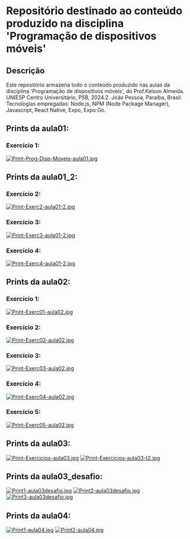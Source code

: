 # Repositório destinado ao conteúdo produzido na disciplina 'Programação de dispositivos móveis'

## Descrição
Este repositório armazena todo o conteúdo produzido nas aulas da disciplina 'Programação de dispositivos móveis', do Prof.Kelson Almeida. UNIESP Centro Universitário, P5B, 2024.2. João Pessoa, Paraíba, Brasil.
Tecnologias empregadas: Node.js, NPM (Node Package Manager), Javascript, React Native, Expo, Expo Go.



## Prints da aula01:
### Exercício 1:
[![Print-Prog-Disp-Moveis-aula01.jpg](https://i.postimg.cc/fbv9rL5Q/Print-Prog-Disp-Moveis-aula01.jpg)](https://github.com/SymoneBCavalcantiC/PrgrmDispositivosMoveis/blob/main/aula01/src/components/Exercicio01.js)


## Prints da aula01_2:
### Exercício 2:
[![Print-Exerc2-aula01-2.jpg](https://i.postimg.cc/wxbJrz1y/Print-Exerc2-aula01-2.jpg)](https://github.com/SymoneBCavalcantiC/PrgrmDispositivosMoveis/blob/main/aula01_2/src/components/Exercicio02.js)
### Exercício 3:
[![Print-Exerc3-aula01-2.jpg](https://i.postimg.cc/V60rQrrJ/Print-Exerc3-aula01-2.jpg)](https://github.com/SymoneBCavalcantiC/PrgrmDispositivosMoveis/blob/main/aula01_2/src/components/Exercicio03.js)
### Exercício 4:
[![Print-Exerc4-aula01-2.jpg](https://i.postimg.cc/DynZ5YgJ/Print-Exerc4-aula01-2.jpg)](https://github.com/SymoneBCavalcantiC/PrgrmDispositivosMoveis/blob/main/aula01_2/src/components/Exercicio04.js)


## Prints da aula02:
### Exercício 1:
[![Print-Exerc01-aula02.jpg](https://i.postimg.cc/0NbdjNKs/Print-Exerc01-aula02.jpg)](https://github.com/SymoneBCavalcantiC/PrgrmDispositivosMoveis/blob/main/aula02/src/components/Exercicio01.js)
### Exercício 2:
[![Print-Exerc02-aula02.jpg](https://i.postimg.cc/L5bmHvcR/Print-Exerc02-aula02.jpg)](https://github.com/SymoneBCavalcantiC/PrgrmDispositivosMoveis/blob/main/aula02/src/components/Exercicio02.js)
### Exercício 3:
[![Print-Exerc03-aula02.jpg](https://i.postimg.cc/zXyJdZhf/Print-Exerc03-aula02.jpg)](https://github.com/SymoneBCavalcantiC/PrgrmDispositivosMoveis/blob/main/aula02/src/components/Exercicio03.js)
### Exercício 4:
[![Print-Exerc04-aula02.jpg](https://i.postimg.cc/xj4QNxZV/Print-Exerc04-aula02.jpg)](https://github.com/SymoneBCavalcantiC/PrgrmDispositivosMoveis/blob/main/aula02/src/components/Exercicio04.js)
### Exercício 5:
[![Print-Exerc05-aula02.jpg](https://i.postimg.cc/65wSWYBs/Print-Exerc05-aula02.jpg)](https://github.com/SymoneBCavalcantiC/PrgrmDispositivosMoveis/blob/main/aula02/src/components/Exercicio05.js)

## Prints da aula03:
[![Print-Exercicios-aula03.jpg](https://i.postimg.cc/0N3kh39h/Print-Exercicios-aula03.jpg)](https://github.com/SymoneBCavalcantiC/PrgrmDispositivosMoveis/blob/main/aula03/src/screens/HomeScreen.js)
[![Print-Exercicios-aula03-t2.jpg](https://i.postimg.cc/Bv8s5g2p/Print-Exercicios-aula03-t2.jpg)](https://github.com/SymoneBCavalcantiC/PrgrmDispositivosMoveis/blob/main/aula03/src/screens/DetailsScreen.js)

## Prints da aula03_desafio:
[![Print1-aula03desafio.jpg](https://i.postimg.cc/50DrjYFs/Print1-aula03desafio.jpg)](https://github.com/SymoneBCavalcantiC/PrgrmDispositivosMoveis/blob/main/aula03_desafio/App.js)
[![Print2-aula03desafio.jpg](https://i.postimg.cc/rwKtNQnZ/Print2-aula03desafio.jpg)](https://github.com/SymoneBCavalcantiC/PrgrmDispositivosMoveis/blob/main/aula03/src/screens/DetailsScreen.js)
[![Print3-aula03desafio.jpg](https://i.postimg.cc/y8H8knqS/Print3-aula03desafio.jpg)](https://github.com/SymoneBCavalcantiC/PrgrmDispositivosMoveis/blob/main/aula03/src/screens/DetailsScreen.js)

## Prints da aula04:
[![Print1-aula04.jpg](https://i.postimg.cc/ZqFRVQCg/Print1-aula04.jpg)](https://github.com/SymoneBCavalcantiC/PrgrmDispositivosMoveis/blob/main/aula04/src/contexts/ThemeContext.js)
[![Print2-aula04.jpg](https://i.postimg.cc/SQvY3wxY/Print2-aula04.jpg)](ttps://github.com/SymoneBCavalcantiC/PrgrmDispositivosMoveis/blob/main/aula04/src/contexts/ThemeContext.js)

